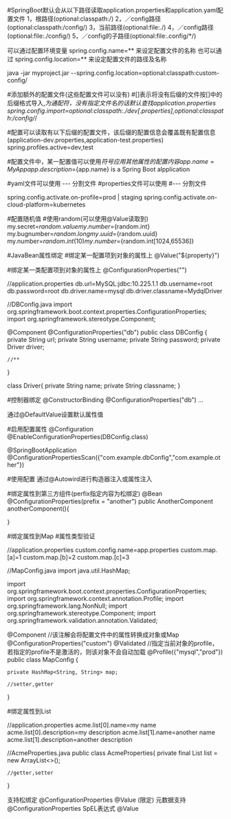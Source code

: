 #SpringBoot默认会从以下路径读取application.properties和application.yaml配置文件
1，根路径(optional:classpath:/)
2，／config路径(optional:classpath:/config/)
3，当前路径(optional:file:./)
4，／config路径(optional:file:./config/)
5，／config的子路径(optional:file:.config/*/)

可以通过配置环境变量  spring.config.name=** 来设定配置文件的名称
也可以通过 spring.config.location=** 来设定配置文件的路径及名称

java -jar myproject.jar --spring.config.location=optional:classpath:custom-config/



#添加额外的配置文件(这些配置文件可以没有)
#[]表示将没有后缀的文件按[]中的后缀格式导入,*为通配符，没有指定文件名的话默认查找application.properties
spring.config.import=optional:classpath:./dev[.properties],optional:classpath:/config/*/



#配置可以读取有以下后缀的配置文件，该后缀的配置信息会覆盖既有配置信息(application-dev.properties,application-test.properties)
spring.profiles.active=dev,test



#配置文件中，某一配置值可以使用${}符号应用其他属性的配置内容
app.name=MyApp
app.description=${app.name} is a Spring Boot alpplication



#yaml文件可以使用  ---  分割文件
#properties文件可以使用  #---  分割文件


spring.config.activate.on-profile=prod | staging
spring.config.activate.on-cloud-platform=kubernetes



#配置随机值
#使用random(可以使用@Value读取到)
my.secret=${random.value}
my.number=${random.int}
my.bugnumber=${random.long}
my.uuid=${random.uuid}
my.number=${random.int(10)}
my.number=${random.int[1024,65536]}


#JavaBean属性绑定
#绑定某一配置项到对象的属性上
@Value("${property}")

#绑定某一类配置项到对象的属性上
@ConfigurationProperties("")

//application.properties
db.url=MySQL:jdbc:10.225.1.1
db.username=root
db.password=root
db.driver.name=mysql
db.driver.classname=MydqlDriver

//DBConfig.java
import org.springframework.boot.context.properties.ConfigurationProperties;
import org.springframework.stereotype.Component;

@Component
@ConfigurationProperties("db")
public class DBConfig {
    private String url;
    private String username;
    private String password;
    private Driver driver;

    //**
}

class Driver{
    private String name;
    private String classname;
}

#控制器绑定
@ConstructorBinding
@ConfigurationProperties("db")
...

通过@DefaultValue设置默认属性值

#启用配置属性
@Configuration
@EnableConfigurationProperties(DBConfig.class)

@SpringBootApplication
@ConfigurationPropertiesScan({"com.example.dbConfig","com.example.other"})

#使用配置
通过@Autowird进行构造器注入或属性注入

#绑定属性到第三方组件(perfix指定内容为松绑定)
@Bean
@ConfigurationProperties(prefix = "another")
public AnotherComponent anotherComponent(){

}

#绑定属性到Map
#属性类型验证

//application.properties
custom.config.name=app.properties
custom.map.[a]=1
custom.map.[b]=2
custom.map.[c]=3

//MapConfig.java
import java.util.HashMap;

import org.springframework.boot.context.properties.ConfigurationProperties;
import org.springframework.context.annotation.Profile;
import org.springframework.lang.NonNull;
import org.springframework.stereotype.Component;
import org.springframework.validation.annotation.Validated;

@Component
//该注解会将配置文件中的属性转换成对象或Map
@ConfigurationProperties("custom")
@Validated
//指定当前对象的profile，若指定的profile不是激活的，则该对象不会自动加载
@Profile({"mysql","prod"})
public class MapConfig {

    private HashMap<String, String> map;

    //setter,getter
}

#绑定属性到List

//application.properties
acme.list[0].name=my name
acme.list[0].description=my description
acme.list[1].name=another name
acme.list[1].description=another description

//AcmeProperties.java
public class AcmeProperties{
    private final List<MyPojo> list = new ArrayList<>();

    //getter,setter
}

支持松绑定 @ConfigurationProperties @Value (限定)
元数据支持 @ConfigurationProperties
SpEL表达式 @Value